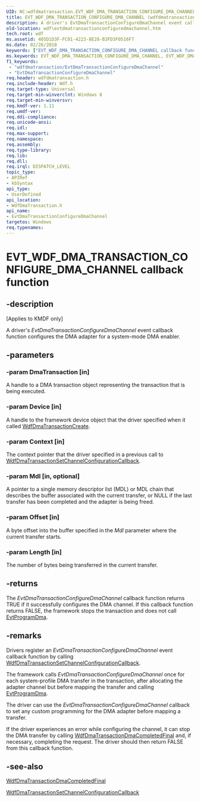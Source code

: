 ```yaml
---
UID: NC:wdfdmatransaction.EVT_WDF_DMA_TRANSACTION_CONFIGURE_DMA_CHANNEL
title: EVT_WDF_DMA_TRANSACTION_CONFIGURE_DMA_CHANNEL (wdfdmatransaction.h)
description: A driver's EvtDmaTransactionConfigureDmaChannel event callback function configures the DMA adapter for a system-mode DMA enabler.
old-location: wdf\evtdmatransactionconfiguredmachannel.htm
tech.root: wdf
ms.assetid: 405D1D3F-FC01-4223-8E28-B3FD3F0516F7
ms.date: 02/26/2018
keywords: ["EVT_WDF_DMA_TRANSACTION_CONFIGURE_DMA_CHANNEL callback function"]
ms.keywords: EVT_WDF_DMA_TRANSACTION_CONFIGURE_DMA_CHANNEL, EVT_WDF_DMA_TRANSACTION_CONFIGURE_DMA_CHANNEL callback, EvtDmaTransactionConfigureDmaChannel, EvtDmaTransactionConfigureDmaChannel callback function, kmdf.evtdmatransactionconfiguredmachannel, wdf.evtdmatransactionconfiguredmachannel, wdfdmatransaction/EvtDmaTransactionConfigureDmaChannel
f1_keywords:
 - "wdfdmatransaction/EvtDmaTransactionConfigureDmaChannel"
 - "EvtDmaTransactionConfigureDmaChannel"
req.header: wdfdmatransaction.h
req.include-header: Wdf.h
req.target-type: Universal
req.target-min-winverclnt: Windows 8
req.target-min-winversvr: 
req.kmdf-ver: 1.11
req.umdf-ver: 
req.ddi-compliance: 
req.unicode-ansi: 
req.idl: 
req.max-support: 
req.namespace: 
req.assembly: 
req.type-library: 
req.lib: 
req.dll: 
req.irql: DISPATCH_LEVEL
topic_type:
- APIRef
- kbSyntax
api_type:
- UserDefined
api_location:
- WdfDmaTransaction.h
api_name:
- EvtDmaTransactionConfigureDmaChannel
targetos: Windows
req.typenames: 
---
```


# EVT_WDF_DMA_TRANSACTION_CONFIGURE_DMA_CHANNEL callback function


## -description


<p class="CCE_Message">[Applies to KMDF only]</p>


   A driver's <i>EvtDmaTransactionConfigureDmaChannel</i> event callback function configures the DMA adapter for a system-mode DMA enabler.


## -parameters




### -param DmaTransaction [in]

A handle to a DMA transaction object representing the transaction that is being executed.


### -param Device [in]

A handle to the framework device object that the driver specified when it called <a href="https://docs.microsoft.com/windows-hardware/drivers/ddi/wdfdmatransaction/nf-wdfdmatransaction-wdfdmatransactioncreate">WdfDmaTransactionCreate</a>.


### -param Context [in]

The context pointer that the driver specified in a previous call to <a href="https://docs.microsoft.com/windows-hardware/drivers/ddi/wdfdmatransaction/nf-wdfdmatransaction-wdfdmatransactionsetchannelconfigurationcallback">WdfDmaTransactionSetChannelConfigurationCallback</a>.


### -param Mdl [in, optional]

A pointer to a single memory descriptor list (MDL) or MDL chain that describes the buffer associated with the current transfer, or NULL if the last transfer has been completed and the adapter is being freed.


### -param Offset [in]

A byte offset into the buffer specified in the <i>Mdl</i> parameter where the current transfer starts.


### -param Length [in]

The number of bytes being transferred in the current transfer.


## -returns



The <i>EvtDmaTransactionConfigureDmaChannel</i> callback function returns TRUE if it successfully configures the DMA channel. If this callback function returns FALSE, the framework stops the transaction and does not call <a href="https://docs.microsoft.com/windows-hardware/drivers/ddi/wdfdmatransaction/nc-wdfdmatransaction-evt_wdf_program_dma">EvtProgramDma</a>.




## -remarks



Drivers register an <i>EvtDmaTransactionConfigureDmaChannel</i> event callback function by calling <a href="https://docs.microsoft.com/windows-hardware/drivers/ddi/wdfdmatransaction/nf-wdfdmatransaction-wdfdmatransactionsetchannelconfigurationcallback">WdfDmaTransactionSetChannelConfigurationCallback</a>.

The framework calls <i>EvtDmaTransactionConfigureDmaChannel</i> once for each system-profile DMA transfer in the transaction, after allocating the adapter channel but before mapping the transfer and calling <a href="https://docs.microsoft.com/windows-hardware/drivers/ddi/wdfdmatransaction/nc-wdfdmatransaction-evt_wdf_program_dma">EvtProgramDma</a>.

The driver can use the <i>EvtDmaTransactionConfigureDmaChannel</i> callback to set any custom programming for the DMA adapter before mapping a transfer.



If the driver experiences an error while configuring the channel, it can stop the DMA transfer by calling <a href="https://docs.microsoft.com/windows-hardware/drivers/ddi/wdfdmatransaction/nf-wdfdmatransaction-wdfdmatransactiondmacompletedfinal">WdfDmaTransactionDmaCompletedFinal</a> and, if necessary, completing the request. The driver should then return FALSE from this callback function.





## -see-also




<a href="https://docs.microsoft.com/windows-hardware/drivers/ddi/wdfdmatransaction/nf-wdfdmatransaction-wdfdmatransactiondmacompletedfinal">WdfDmaTransactionDmaCompletedFinal</a>



<a href="https://docs.microsoft.com/windows-hardware/drivers/ddi/wdfdmatransaction/nf-wdfdmatransaction-wdfdmatransactionsetchannelconfigurationcallback">WdfDmaTransactionSetChannelConfigurationCallback</a>
 

 

